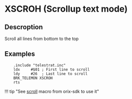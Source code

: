 # XSCROH (Scrollup text mode)

## Descroption

Scroll all lines from bottom to the top

## Examples

```ca65
    .include "telestrat.inc"
    ldx     #$01 ; First line to scroll
    ldy     #26  ; Last line to scroll
    BRK_TELEMON XSCROH
    rts
```

!!! tip "See [scroll](../../developer_manual/orixsdk_macros/scroll) macro from orix-sdk to use it"
